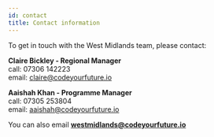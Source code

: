 ```yaml
---
id: contact
title: Contact information
---
```


To get in touch with the West Midlands team, please contact: 

<strong>Claire Bickley - Regional Manager</strong><br>
call: 07306 142223<br>
email: claire@codeyourfuture.io

<strong>Aaishah Khan - Programme Manager</strong><br>
call: 07305 253804<br>
email: aaishah@codeyourfuture.io

You can also email <strong>westmidlands@codeyourfuture.io</strong>
